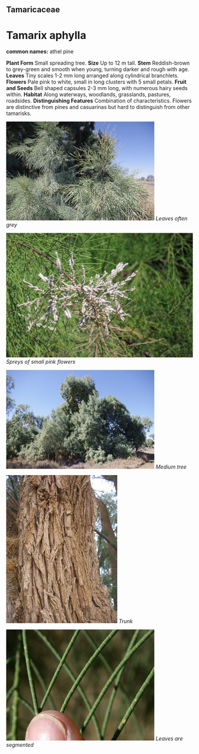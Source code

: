 ## Tamaricaceae
# Tamarix aphylla
**common names:** athel pine

**Plant Form** Small spreading tree. **Size** Up to 12 m tall. **Stem** Reddish-brown to grey-green and smooth when young, turning darker and rough with age. **Leaves** Tiny scales 1-2 mm long arranged along cylindrical branchlets. **Flowers** Pale pink to white, small in long clusters with 5 small petals. **Fruit and Seeds** Bell shaped capsules 2-3 mm long, with numerous hairy seeds within. **Habitat** Along waterways, woodlands, grasslands, pastures, roadsides. **Distinguishing Features** Combination of characteristics. Flowers are distinctive from pines and casuarinas but hard to distinguish from other tamarisks.


![Leaves often grey](7055_IMGP3686.jpg)
   *Leaves often grey* 

![Spreys of small pink flowers](5617_IMG_0193.jpg)
   *Spreys of small pink flowers* 

![Medium tree](7052_IMGP3683.jpg)
   *Medium tree* 

![Trunk](59819_Athel_pine_bark_Sandy_Leighton.jpg)
   *Trunk* 

![Leaves are segmented](21306_Tamarix-aphylla05.jpg)
   *Leaves are segmented* 

